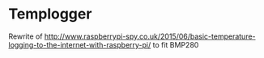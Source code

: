 # Templogger
Rewrite of http://www.raspberrypi-spy.co.uk/2015/06/basic-temperature-logging-to-the-internet-with-raspberry-pi/ to fit BMP280
